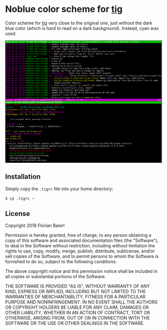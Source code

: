 # Noblue color scheme for [tig](https://github.com/jonas/tig)

Color scheme for [tig](https://github.com/jonas/tig) very close to the original one, just without the dark blue color (which is hard to read on a dark background). Instead, cyan was used.

![sample](/tig_noblue_theme.png)

## Installation

Simply copy the `.tigrc` file into your home directory:

    $ cp .tigrc ~

## License

Copyright 2018 Florian Baierl

Permission is hereby granted, free of charge, to any person obtaining a copy of this software and associated documentation files (the "Software"), to deal in the Software without restriction, including without limitation the rights to use, copy, modify, merge, publish, distribute, sublicense, and/or sell copies of the Software, and to permit persons to whom the Software is furnished to do so, subject to the following conditions:

The above copyright notice and this permission notice shall be included in all copies or substantial portions of the Software.

THE SOFTWARE IS PROVIDED "AS IS", WITHOUT WARRANTY OF ANY KIND, EXPRESS OR IMPLIED, INCLUDING BUT NOT LIMITED TO THE WARRANTIES OF MERCHANTABILITY, FITNESS FOR A PARTICULAR PURPOSE AND NONINFRINGEMENT. IN NO EVENT SHALL THE AUTHORS OR COPYRIGHT HOLDERS BE LIABLE FOR ANY CLAIM, DAMAGES OR OTHER LIABILITY, WHETHER IN AN ACTION OF CONTRACT, TORT OR OTHERWISE, ARISING FROM, OUT OF OR IN CONNECTION WITH THE SOFTWARE OR THE USE OR OTHER DEALINGS IN THE SOFTWARE.
